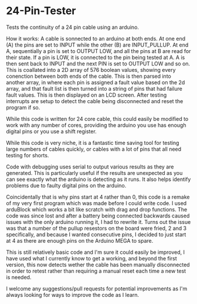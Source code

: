 # 24-Pin-Tester
Tests the continuity of a 24 pin cable using an arduino.

How it works:
A cable is sonnected to an arduino at both ends. At one end (A) the pins are set to INPUT while the other (B) are INPUT_PULLUP.
At end A, sequentially a pin is set to OUTPUT LOW, and all the pins at B are read for their state. If a pin is LOW, it is connected to the pin being tested at A.
A is then sent back to INPUT and the next PIN is set to OUTPUT LOW and so on.
This is coallated into a 2D array of 576 boolean values, showing every conenction between both ends of the cable.
This is then parsed into another array, in where each pin is assigned a fault value based on the 2d array, and that fault list is then turned into a string of pins that had failure fault values. This is then displayed on an LCD screen.
After testing interrupts are setup to detect the cable being disconnected and reset the program if so.

While this code is written for 24 core cable, this could easily be modified to work with any number of cores, providing the arduino you use has enough digital pins or you use a shift register.

While this code is very niche, it is a fantastic time saving tool for testing large numbers of cables quickly, or cables with a lot of pins that all need testing for shorts.


Code with debugging uses serial to output various results as they are generated. This is particularly useful if the results are unexpected as you can see exactly what the arduino is detecting as it runs. It also helps identify problems due to faulty digital pins on the arduino.

Coincidentally that is why pins start at 4 rather than 0, this code is a remake of my very first program which was made before I could write code. I used arduBlock which works a bit like scratch with drag and drop functions. The code was since lost and after a battery being connected backwards caused issues with the only arduino running it, I had to rewrite it.
Turns out the issue was that a number of the pullup resestors on the board were fried, 2 and 3 specifically, and because I wanted consecutive pins, I decided to just start at 4 as there are enough pins on the Arduino MEGA to spare.

This is still relatively basic code and I'm sure it could easily be improved, I have used what I currently know to get a working, and beyond the first version, this now detects wether the cable has been manually disconnected in order to retest rather than requiring a manual reset each time a new test is needed. 

I welcome any suggestions/pull requests for potential improvements as I'm always looking for ways to improve the code as I learn.
